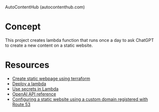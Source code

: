 AutoContentHub (autocontenthub.com)

# Concept

This project creates lambda function that runs once a day to ask ChatGPT to create a new content on a static website.

# Resources 

- [Create static webpage using terraform](https://dev.to/aws-builders/how-to-create-a-simple-static-amazon-s3-website-using-terraform-43hc)
- [Deploy a lambda](https://medium.com/@haissamhammoudfawaz/create-a-aws-lambda-function-using-terraform-and-python-4e0c2816753a)
- [Use secrets in Lambda](https://hackmd.io/@L6aUtVUHQ3ibkfiLD0maQw/BypjVHD8o)
- [OpenAI API reference](https://platform.openai.com/docs/api-reference)
- [Configuring a static website using a custom domain registered with Route 53](https://docs.aws.amazon.com/AmazonS3/latest/userguide/website-hosting-custom-domain-walkthrough.html#root-domain-walkthrough-create-buckets)